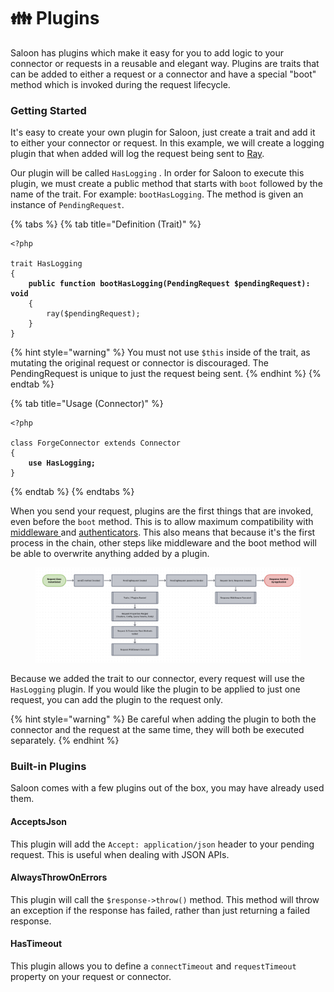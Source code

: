 # 👪 Plugins

Saloon has plugins which make it easy for you to add logic to your connector or requests in a reusable and elegant way. Plugins are traits that can be added to either a request or a connector and have a special "boot" method which is invoked during the request lifecycle.

### Getting Started

It's easy to create your own plugin for Saloon, just create a trait and add it to either your connector or request. In this example, we will create a logging plugin that when added will log the request being sent to [Ray](https://myray.app/).

Our plugin will be called `HasLogging` . In order for Saloon to execute this plugin, we must create a public method that starts with `boot` followed by the name of the trait. For example: `bootHasLogging`. The method is given an instance of `PendingRequest`.

{% tabs %}
{% tab title="Definition (Trait)" %}
<pre class="language-php"><code class="lang-php">&#x3C;?php

trait HasLogging
{
<strong>    public function bootHasLogging(PendingRequest $pendingRequest): void
</strong>    {
        ray($pendingRequest);
    }
}
</code></pre>

{% hint style="warning" %}
You must not use `$this` inside of the trait, as mutating the original request or connector is discouraged. The PendingRequest is unique to just the request being sent.
{% endhint %}
{% endtab %}

{% tab title="Usage (Connector)" %}
<pre class="language-php"><code class="lang-php">&#x3C;?php

class ForgeConnector extends Connector
{
<strong>    use HasLogging;
</strong>}
</code></pre>
{% endtab %}
{% endtabs %}

When you send your request, plugins are the first things that are invoked, even before the `boot` method. This is to allow maximum compatibility with [middleware ](middleware.md)and [authenticators](../the-basics/authentication.md). This also means that because it's the first process in the chain, other steps like middleware and the boot method will be able to overwrite anything added by a plugin.

<figure><img src="../.gitbook/assets/Saloon v2 (1).png" alt=""><figcaption></figcaption></figure>

Because we added the trait to our connector, every request will use the `HasLogging` plugin. If you would like the plugin to be applied to just one request, you can add the plugin to the request only.&#x20;

{% hint style="warning" %}
Be careful when adding the plugin to both the connector and the request at the same time, they will both be executed separately.
{% endhint %}

### Built-in Plugins

Saloon comes with a few plugins out of the box, you may have already used them.&#x20;

#### AcceptsJson

This plugin will add the `Accept: application/json` header to your pending request. This is useful when dealing with JSON APIs.

#### AlwaysThrowOnErrors

This plugin will call the `$response->throw()` method. This method will throw an exception if the response has failed, rather than just returning a failed response.

#### HasTimeout

This plugin allows you to define a `connectTimeout` and `requestTimeout` property on your request or connector.
